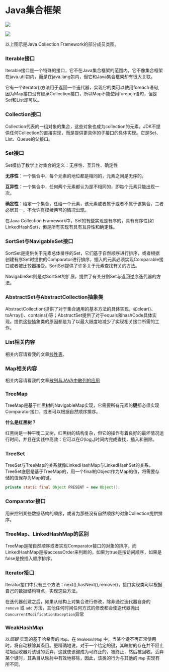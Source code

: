 # Java集合框架

![](http://www.theaze.cn/wp-content/uploads/2019/04/collection.png)

![](http://www.theaze.cn/wp-content/uploads/2019/04/map.png)

以上图示是Java Collection Framework的部分成员类图。

### Iterable接口

Iterable接口是一个特殊的接口，它不在Java集合框架的范围内，它不像集合框架在java.util包内，而是在java.lang包内，但它和Java集合框架却有很大关联。

它有一个iterator()方法用于返回一个迭代器，实现它的类可以使用foreach语句,因为Map接口没有继承Collection接口，所以Map不能使用foreach语句，但是Set和List却可以。

### Collection接口

Collection代表的一组对象的集合，这些对象也成为collection的元素。JDK不提供任何Collection的直接实现，而是提供更具体的子接口的具体实现。它是Set、List、Queue的父接口。

### Set接口

Set模仿了数学上对集合的定义：无序性、互异性、确定性

**无序性**：一个集合中，每个元素的地位都是相同的，元素之间是无序的。

**互异性**：一个集合中，任何两个元素都认为是不相同的，即每个元素只能出现一次。

**确定性**：给定一个集合，任给一个元素，该元素或者属于或者不属于该集合，二者必居其一，不允许有模棱两可的情况出现。

在Java Collection Framework中，Set的有些实现是有序的，具有有序性(如LinkedHashSet)，但是所有实现有具有互异性和确定性。

### SortSet与NavigableSet接口

SortSet是提供关于元素总体排序的Set，它们基于自然顺序进行排序，或者根据创建有序Set时提供的Comparator进行排序，插入的元素必须实现Comparable接口或者被比较器接受。SortSet提供了许多关于元素查找有关的方法。

NavigableSet则是对SortSet的扩展，提供了有关分割Set与返回逆序迭代器的方法。

### AbstractSet与AbstractCollection抽象类

AbstractCollectiont提供了对于集合通用的基本方法的具体实现，如clear()、toArray()、contains()等；AbstractSet提供了对于equals和hashCode具体实现。提供这些抽象类的原因都是为了以最大限度地减少了实现相关接口所需的工作。 

### List相关内容

相关内容请看我的文章[线性表](https://www.theaze.cn/2019/03/29/%E7%BA%BF%E6%80%A7%E8%A1%A8/)。

### Map相关内容

相关内容请看我的文章[散列与JAVA中散列的应用]([https://www.theaze.cn/2019/04/16/%E6%95%A3%E5%88%97%E4%B8%8Ejava%E4%B8%AD%E6%95%A3%E5%88%97%E7%9A%84%E5%BA%94%E7%94%A8/](https://www.theaze.cn/2019/04/16/散列与java中散列的应用/))

### TreeMap

TreeMap是基于红黑树的NavigableMap实现，它需要所有元素的**键**都必须实现Comparator接口，或者可以根据自然顺序排序。

**什么是红黑树？**

红黑树是一种平衡二叉树，红黑树的结构复杂，但它的操作有着良好的最坏情况运行时间，并且在实践中高效：它可以在$O(log_n)$时间内完成查找，插入和删除。

### TreeSet

TreeSet与TreeMap的关系就像LinkedHashMap与LinkedHashSet的关系。TreeSet底层是基于TreeMap的，用一个final的Object作为Map的值，将需要存储的值保存为Map的键。

```java
private static final Object PRESENT = new Object();
```

### Comparator接口

用来控制某些数据结构的顺序，或者为那些没有自然顺序的对象Collection提供排序。

### TreeMap、LinkedHashMap的区别

TreeMap是按自然顺序或者实现Comparator接口的对象的排序，而LinkedHashMap是按accessOrder来判断的，如果为true是按访问顺序，如果是false是按插入顺序排序。

### Iterator接口

Iterator接口中只有三个方法：next(),hasNext(),remove()，接口实现类可以根据自己的数据结构特点，实现这些方法。

在迭代器创建之后，如果从结构上对集合进行修改，除非通过迭代器自身的 `remove` 或 `add` 
方法，其他任何时间任何方式的修改都会使迭代器抛出`ConcurrentModificationException`异常

### WeakHashMap

以*弱键* 实现的基于哈希表的 `Map`。在 `WeakHashMap` 中，当某个键不再正常使用时，将自动移除其条目。更精确地说，对于一个给定的键，其映射的存在并不阻止垃圾回收器对该键的丢弃，这就使该键成为可终止的，被终止，然后被回收。丢弃某个键时，其条目从映射中有效地移除，因此，该类的行为与其他的 `Map` 实现有所不同。 
